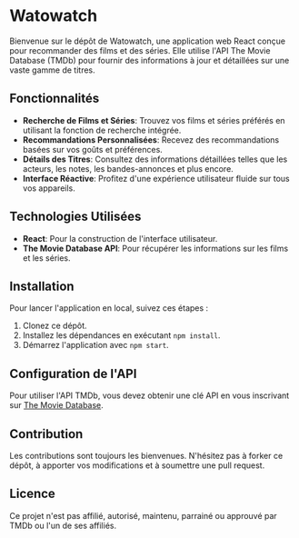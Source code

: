 # Watowatch

Bienvenue sur le dépôt de Watowatch, une application web React conçue pour recommander des films et des séries. Elle utilise l'API The Movie Database (TMDb) pour fournir des informations à jour et détaillées sur une vaste gamme de titres.

## Fonctionnalités

- **Recherche de Films et Séries**: Trouvez vos films et séries préférés en utilisant la fonction de recherche intégrée.
- **Recommandations Personnalisées**: Recevez des recommandations basées sur vos goûts et préférences.
- **Détails des Titres**: Consultez des informations détaillées telles que les acteurs, les notes, les bandes-annonces et plus encore.
- **Interface Réactive**: Profitez d'une expérience utilisateur fluide sur tous vos appareils.

## Technologies Utilisées

- **React**: Pour la construction de l'interface utilisateur.
- **The Movie Database API**: Pour récupérer les informations sur les films et les séries.

## Installation

Pour lancer l'application en local, suivez ces étapes :

1. Clonez ce dépôt.
2. Installez les dépendances en exécutant `npm install`.
3. Démarrez l'application avec `npm start`.

## Configuration de l'API
Pour utiliser l'API TMDb, vous devez obtenir une clé API en vous inscrivant sur [The Movie Database](https://www.themoviedb.org/documentation/api).


## Contribution
Les contributions sont toujours les bienvenues. N'hésitez pas à forker ce dépôt, à apporter vos modifications et à soumettre une pull request.

## Licence
Ce projet n'est pas affilié, autorisé, maintenu, parrainé ou approuvé par TMDb ou l'un de ses affiliés.


